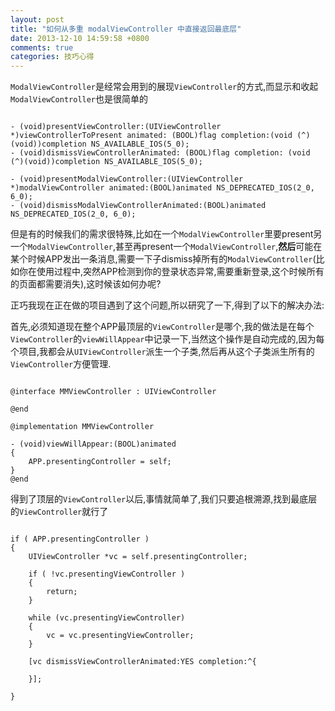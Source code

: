 ```yaml
---
layout: post
title: "如何从多重 modalViewController 中直接返回最底层"
date: 2013-12-10 14:59:58 +0800
comments: true
categories: 技巧心得
---
```


`ModalViewController`是经常会用到的展现`ViewController`的方式,而显示和收起`ModalViewController`也是很简单的

``` objc

- (void)presentViewController:(UIViewController *)viewControllerToPresent animated: (BOOL)flag completion:(void (^)(void))completion NS_AVAILABLE_IOS(5_0);
- (void)dismissViewControllerAnimated: (BOOL)flag completion: (void (^)(void))completion NS_AVAILABLE_IOS(5_0);

- (void)presentModalViewController:(UIViewController *)modalViewController animated:(BOOL)animated NS_DEPRECATED_IOS(2_0, 6_0);
- (void)dismissModalViewControllerAnimated:(BOOL)animated NS_DEPRECATED_IOS(2_0, 6_0);

```

但是有的时候我们的需求很特殊,比如在一个`ModalViewController`里要present另一个`ModalViewController`,甚至再present一个`ModalViewController`,**然后**可能在某个时候APP发出一条消息,需要一下子dismiss掉所有的`ModalViewController`(比如你在使用过程中,突然APP检测到你的登录状态异常,需要重新登录,这个时候所有的页面都需要消失),这时候该如何办呢?

正巧我现在正在做的项目遇到了这个问题,所以研究了一下,得到了以下的解决办法:

首先,必须知道现在整个APP最顶层的`ViewController`是哪个,我的做法是在每个`ViewController`的`viewWillAppear`中记录一下,当然这个操作是自动完成的,因为每个项目,我都会从`UIViewController`派生一个子类,然后再从这个子类派生所有的`ViewController`方便管理.

``` objc

@interface MMViewController : UIViewController

@end

@implementation MMViewController

- (void)viewWillAppear:(BOOL)animated
{
    APP.presentingController = self;
}
@end

```

得到了顶层的`ViewController`以后,事情就简单了,我们只要追根溯源,找到最底层的`ViewController`就行了

``` objc

if ( APP.presentingController )
{
    UIViewController *vc = self.presentingController;
    
    if ( !vc.presentingViewController )
    {
        return;
    }
    
    while (vc.presentingViewController)
    {
        vc = vc.presentingViewController;
    }
    
    [vc dismissViewControllerAnimated:YES completion:^{

    }];
    
}

```
